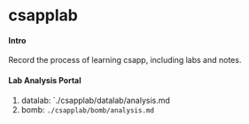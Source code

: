 # csapplab

#### Intro 
Record the process of learning csapp, including labs and notes.

#### Lab Analysis Portal 
1. datalab:	`./csapplab/datalab/analysis.md
2. bomb:	`./csapplab/bomb/analysis.md`	
